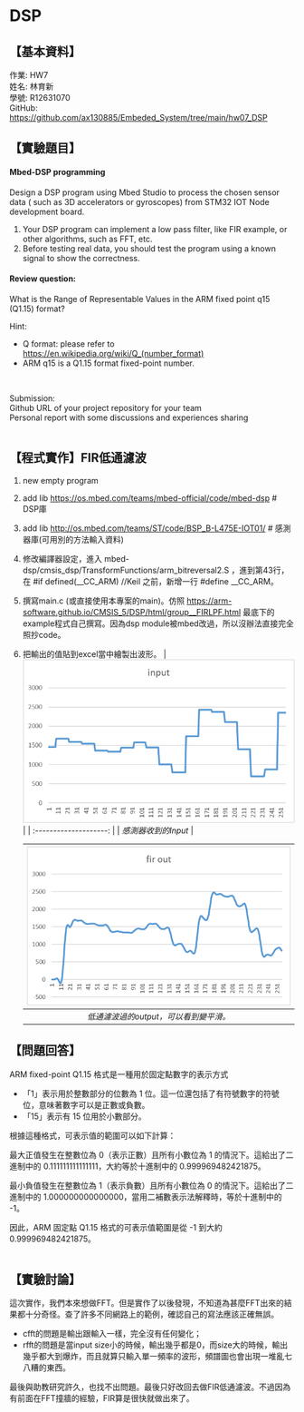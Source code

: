 # DSP
## 【基本資料】
作業: HW7  
姓名: 林育新  
學號: R12631070  
GitHub: https://github.com/ax130885/Embeded_System/tree/main/hw07_DSP

## 【實驗題目】
#### Mbed-DSP programming
Design a DSP program using Mbed Studio to process the chosen sensor data ( such as 3D accelerators or gyroscopes) from STM32 IOT Node development board.  
1. Your DSP program can implement a low pass filter, like FIR example, or other algorithms, such as FFT, etc.
2. Before testing real data, you should test the program using a known signal to show the correctness.

#### Review question:
What is the Range of Representable Values in the ARM fixed point q15 (Q1.15) format?  
  
Hint:  
* Q format: please refer to https://en.wikipedia.org/wiki/Q_(number_format)  
* ARM q15 is a Q1.15 format fixed-point number.  
<br/>

Submission:  
Github URL of your project repository for your team  
Personal report with some discussions and experiences sharing  
<br/>

## 【程式實作】FIR低通濾波
1. new empty program
2. add lib https://os.mbed.com/teams/mbed-official/code/mbed-dsp  # DSP庫
3. add lib http://os.mbed.com/teams/ST/code/BSP_B-L475E-IOT01/  # 感測器庫(可用別的方法輸入資料)
4. 修改編譯器設定，進入 mbed-dsp/cmsis_dsp/TransformFunctions/arm_bitreversal2.S ，進到第43行，在 #if defined(__CC_ARM) //Keil 之前，新增一行 #define __CC_ARM。
5. 撰寫main.c (或直接使用本專案的main)。仿照 https://arm-software.github.io/CMSIS_5/DSP/html/group__FIRLPF.html 最底下的example程式自己撰寫。因為dsp module被mbed改過，所以沒辦法直接完全照抄code。
6. 把輸出的值貼到excel當中繪製出波形。
   | ![alt text](image.png) |
   | :--------------------: |
   |  *感測器收到的Input*   |
   
   |        ![alt text](image-1.png)        |
   | :------------------------------------: |
   | *低通濾波過的output，可以看到變平滑。* |

## 【問題回答】
ARM fixed-point Q1.15 格式是一種用於固定點數字的表示方式
* 「1」表示用於整數部分的位數為 1 位。這一位還包括了有符號數字的符號位，意味著數字可以是正數或負數。  
* 「15」表示有 15 位用於小數部分。
  
根據這種格式，可表示值的範圍可以如下計算：  

最大正值發生在整數位為 0（表示正數）且所有小數位為 1 的情況下。這給出了二進制中的 0.111111111111111，大約等於十進制中的 0.999969482421875。  

最小負值發生在整數位為 1（表示負數）且所有小數位為 0 的情況下。這給出了二進制中的 1.000000000000000，當用二補數表示法解釋時，等於十進制中的 -1。  

因此，ARM 固定點 Q1.15 格式的可表示值範圍是從 -1 到大約 0.999969482421875。  
<br/>

## 【實驗討論】
這次實作，我們本來想做FFT。但是實作了以後發現，不知道為甚麼FFT出來的結果都十分奇怪。查了許多不同網路上的範例，確認自己的寫法應該正確無誤。  
* cfft的問題是輸出跟輸入一樣，完全沒有任何變化；  
* rfft的問題是當input size小的時候，輸出幾乎都是0，而size大的時候，輸出幾乎都大到爆炸，而且就算只輸入單一頻率的波形，頻譜圖也會出現一堆亂七八糟的東西。
  
最後與助教研究許久，也找不出問題。最後只好改回去做FIR低通濾波。不過因為有前面在FFT撞牆的經驗，FIR算是很快就做出來了。  